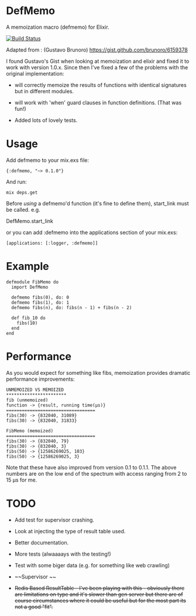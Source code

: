 DefMemo
=======
A memoization macro (defmemo) for Elixir.

[![Build Status](https://travis-ci.org/os6sense/DefMemo.svg?branch=master)](https://travis-ci.org/os6sense/DefMemo)

Adapted from : (Gustavo Brunoro) https://gist.github.com/brunoro/6159378

I found Gustavo's Gist when looking at memoization and elixir and fixed it
to work with version 1.0.x. Since then I've fixed a few of the problems with
the original implementation:

- will correctly memoize the results of functions with identical signatures 
  but in different modules.

- will work with 'when' guard clauses in function definitions. (That was fun!) 

- Added lots of lovely tests.

Usage
=====

Add defmemo to your mix.exs file:

    {:defmemo, "~> 0.1.0"}

And run:
  
    mix deps.get

Before *using* a defmemo'd function (it's fine to define them), start_link must
be called. e.g. 

  DefMemo.start_link

or you can add :defmemo into the applications section of your mix.exs:

    [applications: [:logger, :defmemo]]

Example
=======

    defmodule FibMemo do
      import DefMemo
         
      defmemo fibs(0), do: 0
      defmemo fibs(1), do: 1
      defmemo fibs(n), do: fibs(n - 1) + fibs(n - 2)

      def fib_10 do
        fibs(10)
      end
    end

Performance
===========
As you would expect for something like fibs, memoization provides dramatic
performance improvements:

    UNMEMOIZED VS MEMOIZED 
    ***********************
    fib (unmemoized)
    function -> {result, running time(μs)}
    ==================================
    fibs(30) -> {832040, 31089}
    fibs(30) -> {832040, 31833}

    FibMemo (memoized)
    ==================================
    fibs(30) -> {832040, 79}
    fibs(30) -> {832040, 3}
    fibs(50) -> {12586269025, 103}
    fibs(50) -> {12586269025, 3}

Note that these have also improved from version 0.1 to 0.1.1. The above numbers
are on the low end of the spectrum with access ranging from 2 to 15 μs for me.

TODO
====
- Add test for supervisor crashing.
- Look at injecting the type of result table used.
- Better documentation.
- More tests (alwaaaays with the testing!)
- Test with some biger data (e.g. for something like web crawling)

- ~~Supervisor ~~
- ~~Redis Based ResultTable - I've been playing with this - obviously there are
  limitations on type and it's slower than gen server but there are of course
  circumstances where it could be useful but for the most part its not a good
  "fit".~~

